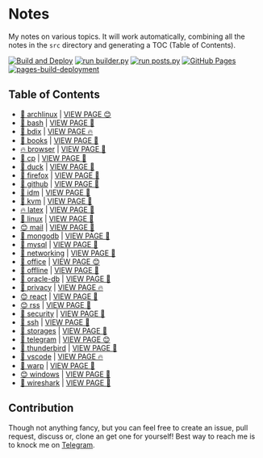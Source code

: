 # Notes

My notes on various topics. It will work automatically, combining all the notes in the `src` directory and generating a TOC (Table of Contents).

[![Build and Deploy](https://github.com/SharafatKarim/notes/actions/workflows/action.yml/badge.svg)](https://github.com/SharafatKarim/notes/actions/workflows/action.yml)
[![run builder.py](https://github.com/SharafatKarim/notes/actions/workflows/action.yml/badge.svg)](https://github.com/SharafatKarim/notes/actions/workflows/action.yml)
[![run posts.py](https://github.com/SharafatKarim/notes/actions/workflows/posts.yml/badge.svg)](https://github.com/SharafatKarim/notes/actions/workflows/posts.yml)
[![GitHub Pages](https://github.com/SharafatKarim/notes/actions/workflows/gh-pages.yml/badge.svg)](https://github.com/SharafatKarim/notes/actions/workflows/gh-pages.yml)
[![pages-build-deployment](https://github.com/SharafatKarim/notes/actions/workflows/pages/pages-build-deployment/badge.svg)](https://github.com/SharafatKarim/notes/actions/workflows/pages/pages-build-deployment)


## Table of Contents

- [🤖 archlinux](src/archlinux.md) | <a href='https://sharafat.is-a.dev/notes/archlinux' target='_blank'>VIEW PAGE 😊</a>
- [🌟 bash](src/bash.md) | <a href='https://sharafat.is-a.dev/notes/bash' target='_blank'>VIEW PAGE 👾</a>
- [🎸 bdix](src/bdix.md) | <a href='https://sharafat.is-a.dev/notes/bdix' target='_blank'>VIEW PAGE 🔥</a>
- [🎉 books](src/books.md) | <a href='https://sharafat.is-a.dev/notes/books' target='_blank'>VIEW PAGE 🤖</a>
- [🔥 browser](src/browser.md) | <a href='https://sharafat.is-a.dev/notes/browser' target='_blank'>VIEW PAGE 🎉</a>
- [🚀 cp](src/cp.md) | <a href='https://sharafat.is-a.dev/notes/cp' target='_blank'>VIEW PAGE 🎸</a>
- [🌈 duck](src/duck.md) | <a href='https://sharafat.is-a.dev/notes/duck' target='_blank'>VIEW PAGE 🌟</a>
- [🎉 firefox](src/firefox.md) | <a href='https://sharafat.is-a.dev/notes/firefox' target='_blank'>VIEW PAGE 👾</a>
- [👾 github](src/github.md) | <a href='https://sharafat.is-a.dev/notes/github' target='_blank'>VIEW PAGE 🍕</a>
- [🚀 idm](src/idm.md) | <a href='https://sharafat.is-a.dev/notes/idm' target='_blank'>VIEW PAGE 🚀</a>
- [🌈 kvm](src/kvm.md) | <a href='https://sharafat.is-a.dev/notes/kvm' target='_blank'>VIEW PAGE 👾</a>
- [🔥 latex](src/latex.md) | <a href='https://sharafat.is-a.dev/notes/latex' target='_blank'>VIEW PAGE 🎉</a>
- [🤖 linux](src/linux.md) | <a href='https://sharafat.is-a.dev/notes/linux' target='_blank'>VIEW PAGE 🍕</a>
- [😊 mail](src/mail.md) | <a href='https://sharafat.is-a.dev/notes/mail' target='_blank'>VIEW PAGE 🌈</a>
- [👾 mongodb](src/mongodb.md) | <a href='https://sharafat.is-a.dev/notes/mongodb' target='_blank'>VIEW PAGE 🍕</a>
- [🚀 mysql](src/mysql.md) | <a href='https://sharafat.is-a.dev/notes/mysql' target='_blank'>VIEW PAGE 🌟</a>
- [🍕 networking](src/networking.md) | <a href='https://sharafat.is-a.dev/notes/networking' target='_blank'>VIEW PAGE 🌟</a>
- [🤖 office](src/office.md) | <a href='https://sharafat.is-a.dev/notes/office' target='_blank'>VIEW PAGE 😊</a>
- [🎸 offline](src/offline.md) | <a href='https://sharafat.is-a.dev/notes/offline' target='_blank'>VIEW PAGE 🍕</a>
- [🎉 oracle-db](src/oracle-db.md) | <a href='https://sharafat.is-a.dev/notes/oracle-db' target='_blank'>VIEW PAGE 🎉</a>
- [🍕 privacy](src/privacy.md) | <a href='https://sharafat.is-a.dev/notes/privacy' target='_blank'>VIEW PAGE 🔥</a>
- [😊 react](src/react.md) | <a href='https://sharafat.is-a.dev/notes/react' target='_blank'>VIEW PAGE 🌟</a>
- [😊 rss](src/rss.md) | <a href='https://sharafat.is-a.dev/notes/rss' target='_blank'>VIEW PAGE 🎸</a>
- [🍕 security](src/security.md) | <a href='https://sharafat.is-a.dev/notes/security' target='_blank'>VIEW PAGE 🚀</a>
- [🤖 ssh](src/ssh.md) | <a href='https://sharafat.is-a.dev/notes/ssh' target='_blank'>VIEW PAGE 🤖</a>
- [🤖 storages](src/storages.md) | <a href='https://sharafat.is-a.dev/notes/storages' target='_blank'>VIEW PAGE 🚀</a>
- [🌟 telegram](src/telegram.md) | <a href='https://sharafat.is-a.dev/notes/telegram' target='_blank'>VIEW PAGE 😊</a>
- [🤖 thunderbird](src/thunderbird.md) | <a href='https://sharafat.is-a.dev/notes/thunderbird' target='_blank'>VIEW PAGE 🤖</a>
- [🤖 vscode](src/vscode.md) | <a href='https://sharafat.is-a.dev/notes/vscode' target='_blank'>VIEW PAGE 🔥</a>
- [🍕 warp](src/warp.md) | <a href='https://sharafat.is-a.dev/notes/warp' target='_blank'>VIEW PAGE 🍕</a>
- [😊 windows](src/windows.md) | <a href='https://sharafat.is-a.dev/notes/windows' target='_blank'>VIEW PAGE 🌈</a>
- [🎉 wireshark](src/wireshark.md) | <a href='https://sharafat.is-a.dev/notes/wireshark' target='_blank'>VIEW PAGE 🚀</a>

## Contribution

Though not anything fancy, but you can feel free to create an issue, pull request, discuss or, clone an get one for yourself!
Best way to reach me is to knock me on [Telegram](https://t.me/SharafatKarim).

